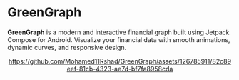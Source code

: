 # GreenGraph

**GreenGraph** is a modern and interactive financial graph built using Jetpack Compose for Android. Visualize your financial data with smooth animations, dynamic curves, and responsive design.


<div align="center">

https://github.com/Mohamed11Rshad/GreenGraph/assets/126785911/82c89eef-81cb-4323-ae7d-bf7fa8958cda

</div>

